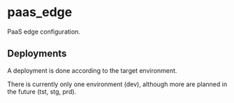 # paas_edge
PaaS edge configuration.

## Deployments

A deployment is done according to the target environment.

There is currently only one environment (dev), although more are planned in the future (tst, stg, prd).